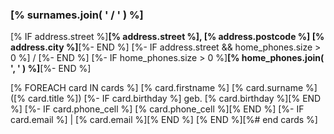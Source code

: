 ### [% surnames.join( ' / ' ) %]

[% IF address.street %]**[% address.street %], [% address.postcode %] [% address.city %]**[%- END %]
[%- IF address.street && home_phones.size > 0 %] / [%- END %]
[%- IF home_phones.size > 0 %]**[% home_phones.join( ', ' ) %]**[%- END %]

[% FOREACH card IN cards %]
[% card.firstname %] [% card.surname %] ([% card.title %])
[%- IF card.birthday %] geb. [% card.birthday %][% END %]
[%- IF card.phone_cell %] [% card.phone_cell %][% END %]
[%- IF card.email %] | [% card.email %][% END %]
[% END %][%# end cards %]

